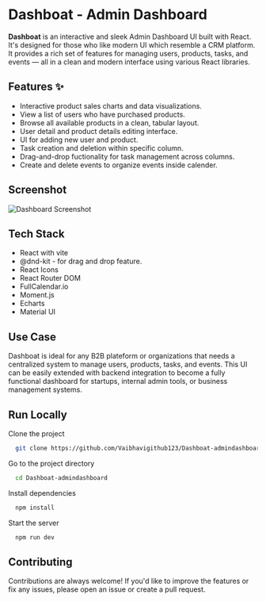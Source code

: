 
# Dashboat - Admin Dashboard 

**Dashboat**  is an interactive and sleek Admin Dashboard UI built with React. It's designed for those who like modern UI which resemble a CRM platform. It provides a rich set of features for managing users, products, tasks, and events — all in a clean and modern interface using various React libraries.



## Features ✨

- Interactive product sales charts and data visualizations.
- View a list of users who have purchased products.
- Browse all available products in a clean, tabular layout.
- User detail and product details editing interface.
- UI for adding new user and product.
- Task creation and deletion within specific column.
- Drag-and-drop fuctionality for task management across columns.
- Create and delete events to organize events inside calender.



## Screenshot

![Dashboard Screenshot](Screenshot.png)


## Tech Stack

- React with vite
- @dnd-kit - for drag and drop feature.
- React Icons
- React Router DOM
- FullCalendar.io
- Moment.js
- Echarts
- Material UI



## Use Case

Dashboat is ideal for any B2B plateform  or  organizations that needs a centralized system to manage users, products, tasks, and events. This UI can be easily extended with backend integration to become a fully functional dashboard for startups, internal admin tools, or business management systems.




## Run Locally

Clone the project

```bash
  git clone https://github.com/Vaibhavigithub123/Dashboat-admindashboard.git
```

Go to the project directory

```bash
  cd Dashboat-admindashboard
```

Install dependencies

```bash
  npm install
```

Start the server

```bash
  npm run dev
```


## Contributing

Contributions are always welcome! 
If you'd like to improve the features or fix any issues, please open an issue or create a pull request.

